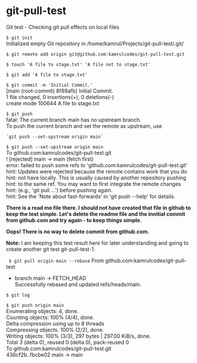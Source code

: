 # git-pull-test
Git test - Checking git pull effects on local files  

`$ git init`  
Initialized empty Git repository in /home/kamrul/Projects/git-pull-test/.git/  

`$ git remote add origin git@github.com:kamrulcodes/git-pull-test.git`  

`$ touch 'A file to stage.txt' 'A file not to stage.txt'`  

`$ git add 'A file to stage.txt'`  

`$ git commit -m 'Initial Commit.'`  
[main (root-commit) 8f89afb] Initial Commit.  
 1 file changed, 0 insertions(+), 0 deletions(-)  
 create mode 100644 A file to stage.txt  

`$ git push`  
fatal: The current branch main has no upstream branch.  
To push the current branch and set the remote as upstream, use  

    `git push --set-upstream origin main`  

`$ git push --set-upstream origin main`  
To github.com:kamrulcodes/git-pull-test.git  
 ! [rejected]        main -> main (fetch first)  
error: failed to push some refs to 'github.com:kamrulcodes/git-pull-test.git'  
hint: Updates were rejected because the remote contains work that you do  
hint: not have locally. This is usually caused by another repository pushing  
hint: to the same ref. You may want to first integrate the remote changes  
hint: (e.g., 'git pull ...') before pushing again.  
hint: See the 'Note about fast-forwards' in 'git push --help' for details.  

**There is a read me file there. I should not have created that file in github to keep the test simple. Let's delete the readme file and the innitial commit from github.com and try again - to keep things simple.**

**Oops! There is no way to delete commit from github.com.**

**Note:** I am keeping this test result here for later understanding and going to create another git test git-pull-test-1.

` $ git pull origin main --rebase`
From github.com:kamrulcodes/git-pull-test  
 * branch            main       -> FETCH_HEAD  
Successfully rebased and updated refs/heads/main.  

`$ git log`

`$ git push origin main`  
Enumerating objects: 4, done.  
Counting objects: 100% (4/4), done.  
Delta compression using up to 8 threads  
Compressing objects: 100% (2/2), done.  
Writing objects: 100% (3/3), 297 bytes | 297.00 KiB/s, done.  
Total 3 (delta 0), reused 0 (delta 0), pack-reused 0  
To github.com:kamrulcodes/git-pull-test.git  
   436cf2b..fbcbe02  main -> main  


